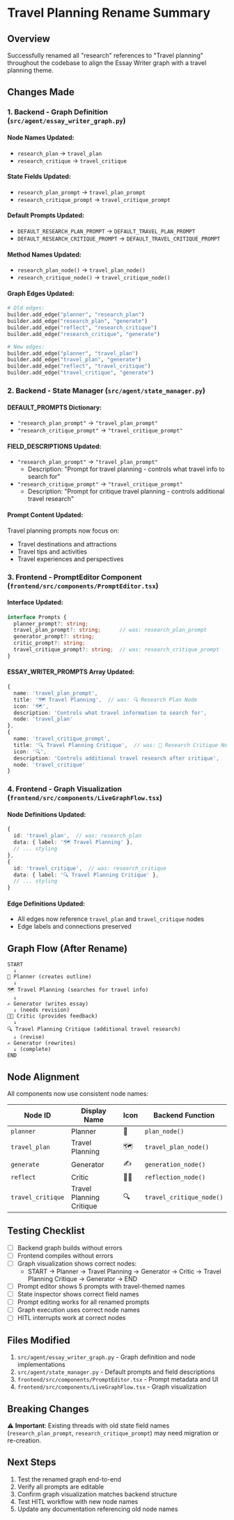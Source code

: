 # Travel Planning Rename Summary

## Overview
Successfully renamed all "research" references to "Travel planning" throughout the codebase to align the Essay Writer graph with a travel planning theme.

## Changes Made

### 1. Backend - Graph Definition (`src/agent/essay_writer_graph.py`)

#### Node Names Updated:
- `research_plan` → `travel_plan`
- `research_critique` → `travel_critique`

#### State Fields Updated:
- `research_plan_prompt` → `travel_plan_prompt`
- `research_critique_prompt` → `travel_critique_prompt`

#### Default Prompts Updated:
- `DEFAULT_RESEARCH_PLAN_PROMPT` → `DEFAULT_TRAVEL_PLAN_PROMPT`
- `DEFAULT_RESEARCH_CRITIQUE_PROMPT` → `DEFAULT_TRAVEL_CRITIQUE_PROMPT`

#### Method Names Updated:
- `research_plan_node()` → `travel_plan_node()`
- `research_critique_node()` → `travel_critique_node()`

#### Graph Edges Updated:
```python
# Old edges:
builder.add_edge("planner", "research_plan")
builder.add_edge("research_plan", "generate")
builder.add_edge("reflect", "research_critique")
builder.add_edge("research_critique", "generate")

# New edges:
builder.add_edge("planner", "travel_plan")
builder.add_edge("travel_plan", "generate")
builder.add_edge("reflect", "travel_critique")
builder.add_edge("travel_critique", "generate")
```

### 2. Backend - State Manager (`src/agent/state_manager.py`)

#### DEFAULT_PROMPTS Dictionary:
- `"research_plan_prompt"` → `"travel_plan_prompt"`
- `"research_critique_prompt"` → `"travel_critique_prompt"`

#### FIELD_DESCRIPTIONS Updated:
- `"research_plan_prompt"` → `"travel_plan_prompt"` 
  - Description: "Prompt for travel planning - controls what travel info to search for"
- `"research_critique_prompt"` → `"travel_critique_prompt"`
  - Description: "Prompt for critique travel planning - controls additional travel research"

#### Prompt Content Updated:
Travel planning prompts now focus on:
- Travel destinations and attractions
- Travel tips and activities
- Travel experiences and perspectives

### 3. Frontend - PromptEditor Component (`frontend/src/components/PromptEditor.tsx`)

#### Interface Updated:
```typescript
interface Prompts {
  planner_prompt?: string;
  travel_plan_prompt?: string;      // was: research_plan_prompt
  generator_prompt?: string;
  critic_prompt?: string;
  travel_critique_prompt?: string;  // was: research_critique_prompt
}
```

#### ESSAY_WRITER_PROMPTS Array Updated:
```typescript
{
  name: 'travel_plan_prompt',
  title: '🗺️ Travel Planning',  // was: 🔍 Research Plan Node
  icon: '🗺️',
  description: 'Controls what travel information to search for',
  node: 'travel_plan'
},
{
  name: 'travel_critique_prompt',
  title: '🔍 Travel Planning Critique',  // was: 🔬 Research Critique Node
  icon: '🔍',
  description: 'Controls additional travel research after critique',
  node: 'travel_critique'
}
```

### 4. Frontend - Graph Visualization (`frontend/src/components/LiveGraphFlow.tsx`)

#### Node Definitions Updated:
```typescript
{
  id: 'travel_plan',  // was: research_plan
  data: { label: '🗺️ Travel Planning' },
  // ... styling
},
{
  id: 'travel_critique',  // was: research_critique
  data: { label: '🔍 Travel Planning Critique' },
  // ... styling
}
```

#### Edge Definitions Updated:
- All edges now reference `travel_plan` and `travel_critique` nodes
- Edge labels and connections preserved

## Graph Flow (After Rename)

```
START
  ↓
📝 Planner (creates outline)
  ↓
🗺️ Travel Planning (searches for travel info)
  ↓
✍️ Generator (writes essay)
  ↓ (needs revision)
👨‍🏫 Critic (provides feedback)
  ↓
🔍 Travel Planning Critique (additional travel research)
  ↓ (revise)
✍️ Generator (rewrites)
  ↓ (complete)
END
```

## Node Alignment

All components now use consistent node names:

| Node ID | Display Name | Icon | Backend Function |
|---------|-------------|------|-----------------|
| `planner` | Planner | 📝 | `plan_node()` |
| `travel_plan` | Travel Planning | 🗺️ | `travel_plan_node()` |
| `generate` | Generator | ✍️ | `generation_node()` |
| `reflect` | Critic | 👨‍🏫 | `reflection_node()` |
| `travel_critique` | Travel Planning Critique | 🔍 | `travel_critique_node()` |

## Testing Checklist

- [ ] Backend graph builds without errors
- [ ] Frontend compiles without errors
- [ ] Graph visualization shows correct nodes:
  - START → Planner → Travel Planning → Generator → Critic → Travel Planning Critique → Generator → END
- [ ] Prompt editor shows 5 prompts with travel-themed names
- [ ] State inspector shows correct field names
- [ ] Prompt editing works for all renamed prompts
- [ ] Graph execution uses correct node names
- [ ] HITL interrupts work at correct nodes

## Files Modified

1. `src/agent/essay_writer_graph.py` - Graph definition and node implementations
2. `src/agent/state_manager.py` - Default prompts and field descriptions
3. `frontend/src/components/PromptEditor.tsx` - Prompt metadata and UI
4. `frontend/src/components/LiveGraphFlow.tsx` - Graph visualization

## Breaking Changes

⚠️ **Important**: Existing threads with old state field names (`research_plan_prompt`, `research_critique_prompt`) may need migration or re-creation.

## Next Steps

1. Test the renamed graph end-to-end
2. Verify all prompts are editable
3. Confirm graph visualization matches backend structure
4. Test HITL workflow with new node names
5. Update any documentation referencing old node names
